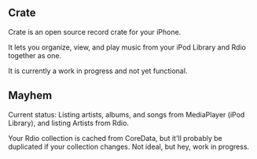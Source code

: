 Crate
-----

Crate is an open source record crate for your iPhone.

It lets you organize, view, and play music from your iPod Library and Rdio together as one.

It is currently a work in progress and not yet functional.


Mayhem
------

Current status:
Listing artists, albums, and songs from MediaPlayer (iPod Library), and listing Artists from Rdio.

Your Rdio collection is cached from CoreData, but it'll probably be duplicated if your collection changes.  Not ideal, but hey, work in progress.
